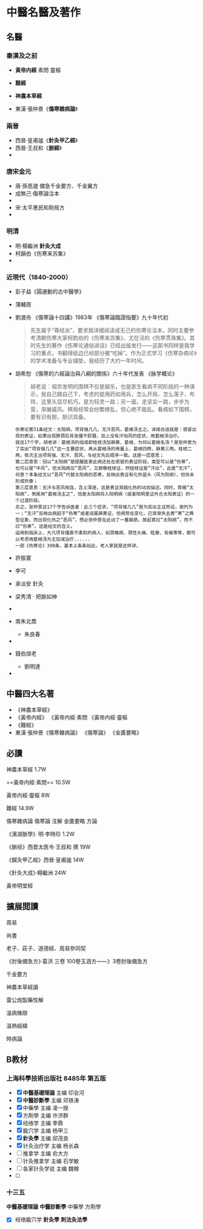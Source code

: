 # 中醫名醫及著作

## 名醫

### 秦漢及之前

- **黃帝内經** 素問 靈樞
- **難經**
- **神農本草經**

- 東漢·張仲景《**傷寒雜病論**》

### 兩晉

- 西晉·皇甫謐《**針灸甲乙經**》
- 西晉·王叔和《**脈經**》
- 

### 唐宋金元

- 唐·孫思邈 備急千金要方、千金翼方
- 成無己·傷寒論注本
-  
- 宋·太平惠民和劑局方
- 

### 明清

- 明·楊繼洲 **針灸大成**
- 柯韻伯《伤寒来苏集》
- 

### 近現代（1840-2000）

- 彭子益《圓運動的古中醫學》
  
- 蒲輔周 
  
- 劉渡舟
  《傷寒論十四講》1983年
  《傷寒論臨證指要》九十年代初
  
  > 先生属于“尊经派”，要求我详细阅读成无己的伤寒论注本，同时主要参考清朝伤寒大家柯韵伯的《伤寒来苏集》、尤在泾的《伤寒贯珠集》。其时先生的著作《伤寒论通俗讲话》已经出版发行——这部书同样是我学习的重点，书翻得纸边已经部分被“吃掉”。作为正式学习《伤寒杂病论》的学术准备与专业铺垫，我经历了大约一年时间。
  
- 胡希恕
  《傷寒的六經論治與八綱的關係》六十年代发表
  《脉学概论》
  
  > 胡老说：祖宗发明的围棋不仅是娱乐，也是医生看病不同阶段的一种演示，我自己跟自己下，考虑的是用药如用兵，怎么开局、怎么落子、布阵，这里头显尽机巧，是为轻灵一路；另一面，走坚实一路，步步为营，渐展威风。棋局经常会纷繁缭乱，但心绝不能乱。看病如下围棋，要有识有胆，胆识具备。
  
  ```
  伤寒论第31条经文：太阳病，项背强几几，无汗恶风，葛根汤主之。译成白话就是：感冒出现的表证，如果出现脖颈后背发僵不舒展，加上没有汗怕风的症状，用葛根汤治疗。
  就这17个字，胡老讲：葛根汤的组成即桂枝汤加麻黄、葛根，为何以葛根名汤？是张仲景为了突出“项背强几几”这一主要症状，再从葛根汤的用量上，葛根四两，麻黄三两，桂枝二两，依次主治项背强、无汗、恶风，与经文先后顺序一致。这是一层意思；
  第二层意思：冠以“太阳病”是提醒医家此病还处在感冒的表证阶段，类型可以是“伤寒”，也可以是“中风”。但太阳病见“恶风”，又颇像桂枝证，然桂枝证是“汗出”，此是“无汗”，何意？本条经文以“恶风”代替太阳病的恶寒，反映出表证有化热苗头（风为阳邪），但尚未形成热像；
  第三层意思：无汗与恶风相连，含义深邃，这是表证渐趋化热的动态描述。同时，首揭“太阳病”，煞尾用“葛根汤主之”，恰是太阳病将入阳明病（或者阳明里证外合太阳表证）的一个过渡阶段。
  总之，张仲景这17个字告诉医者：此三个症状，“项背强几几”是为突出主证而设，故列为一；“无汗”反映出病起于“伤寒”或者说属麻黄证，但病势在变化，已渐渐失去表“寒”之典型征象，而出现化热之“恶风”，想必张仲景在此动了一番脑筋，故起首曰“太阳病”，而不曰“伤寒”。这是经文的含义。
  运用到临床上，大凡项背僵直不柔和的病人，如颈椎病、颈性头痛、眩晕、背痛等等，都可以考虑用葛根汤为主加减治疗...... 
  一部《伤寒论》398条，基本上条条如此，老人家就是这样讲。
  ```
  
  
  
- 許振寰

- 李可

- 承淡安 針灸 

- 梁秀清  · 把脈如神

- 

- 南朱北喬

  - 朱良春

-  

- 錢伯煊老

  - 劉明達

- 







## 中醫四大名著

- 《神農本草經》
- 《黃帝内經》
  《黃帝内經·素問
  《黃帝内經·靈樞
- 《難經》
- 東漢·張仲景《傷寒雜病論》
   《傷寒論》
   《金匱要略》



## 必讀

神農本草經 1.7W

==黃帝内經·素問== 10.5W

黃帝内經·靈樞 8W

難經 14.9W

傷寒雜病論
	傷寒論  注解
	金匱要略  方論





《濱湖脈學》明·李時珍 1.2W

《脈经》西晋太医令·王叔和 撰 19W

《鍼灸甲乙經》西晉·皇甫謐 14W

《針灸大成》·楊繼洲 24W

黃帝明堂經



## 擴展閲讀

周易

尚書

老子、莊子、道德經、周易參同契







《肘後備急方》·葛洪 三卷   100卷玉涵方——》3卷肘後備急方





千金要方

神農本草經讀

雷公炮製藥性解



溫病條辯

溫熱經緯

時病論



## B教材

###  上海科學技術出版社 8485年 第五版

- [x] **中醫基礎理論** 主编 印会河
- [x] **中醫診斷學** 主编 邓铁涛
- [x] 中藥學 主编 凌一揆
- [x] 方劑學 主编 许济群
- [x] 经络学 主编 李鼎
- [x] 腧穴学 主编 杨甲三
- [x] **針灸學** 主编 邱茂良
- [x] 针灸治疗学 主编 杨长森
- [ ] 推拿学 主编 俞大方
- [ ] 针灸推拿学 主编 石学敏
- [ ] 各家针灸学说 主编 魏稼
- [ ] 

### 十三五

**中醫基礎理論** 
**中醫診斷學**
中藥學 
方劑學 

- [x] 经络腧穴学
**針灸學** 
**刺法灸法學**







